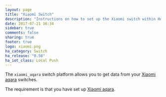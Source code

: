 ```yaml
---
layout: page
title: "Xiaomi Switch"
description: "Instructions on how to set up the Xiaomi switch within Home Assistant."
date: 2017-07-21 16:34
sidebar: true
comments: false
sharing: true
footer: true
logo: xiaomi.png
ha_category: Switch
ha_release: "0.50"
ha_iot_class: Local Push
---
```


The `xiaomi_aqara` switch platform allows you to get data from your [Xiaomi aqara](http://www.mi.com/en/) switches.

The requirement is that you have set up [Xiaomi aqara](/components/xiaomi_aqara/).
